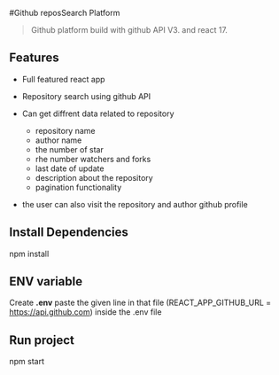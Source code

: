 #Github reposSearch Platform

> Github platform build with github API V3. and react 17.

## Features

- Full featured react app
- Repository search using github API
- Can get diffrent data related to repository

  - repository name
  - author name
  - the number of star
  - rhe number watchers and forks
  - last date of update
  - description about the repository
  - pagination functionality

- the user can also visit the repository and author github profile

## Install Dependencies

npm install

## ENV variable

Create **.env**
paste the given line in that file
(REACT_APP_GITHUB_URL = https://api.github.com) inside the .env file

## Run project

npm start
